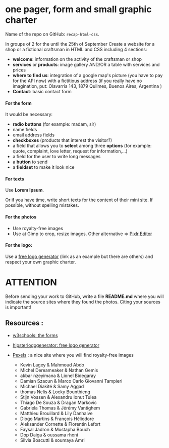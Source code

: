 # one pager, form and small graphic charter

Name of the repo on GitHub: `recap-html-css`.

In groups of 2 for the until the 25th of September
Create a website for a shop or a fictional craftsman in HTML and CSS including 4 sections:
- **welcome**: information on the activity of the craftsman or shop
- **services** or **products**: image gallery AND/OR a table with services and prices
- **where to find us**: integration of a google map's picture (you have to pay for the API now) with a fictitious address (if you really have no imagination, put: Olavarría 143, 1879 Quilmes, Buenos Aires, Argentina
)
- **Contact**: basic contact form

#### For the form
It would be necessary:
- **radio buttons** (for example: madam, sir)
- name fields
- email address fields
- **checkboxes** (products that interest the visitor?)
- a field that allows you to **select** among three **options** (for example: quote, complaint, love letter, request for information,...)
- a field for the user to write long messages
- a **button** to send
- a **fieldset** to make it look nice

#### For texts
Use **Lorem Ipsum**.

Or if you have time, write short texts for the content of their mini site. If possible, without spelling mistakes.

#### For the photos
- Use royalty-free images
- Use at Gimp to crop, resize images. Other alternative => [Pixlr Editor](https://pixlr.com/editor/)

#### For the logo: 
Use a [free logo generator](https://www.hipsterlogogenerator.com) (link as an example but there are others) and respect your own graphic charter.

# ATTENTION
Before sending your work to GitHub, write a file **README.md** where you will indicate the source sites where they found the photos. Citing your sources is important!

## Resources :
- [w3schools: the forms](https://www.w3schools.com/html/html_forms.asp)
- [hipsterlogogenerator: free logo generator](https://www.hipsterlogogenerator.com)
- [Pexels](https://www.pexels.com) : a nice site where you will find royalty-free images


  - Kevin Lagey &  Mahmoud Abdo    
  - Michel Dereameaker & Nathan Gemis    
  - akbar nzeyimana &  Lionel Bidegaray    
  - Damian Szacun &  Marco Carlo Giovanni Tampieri    
  - Michael Diakité &  Samy Aggad    
  - thomas Nelis &  Locky Bounthieng    
  - Stijn Vossen &  Alexandru Ionut Tulea    
  - Thiago De Souza &  Dragan Markovic    
  - Gabriela Thomas &  Jérémy Vantighem    
  - Matthieu Brouillard &  Lily Danhaive    
  - Diogo Martins &  François Héliodore    
  - Aleksander Cornette &  Florentin Lefort    
  - Faysal Jadron & Mustapha Bouch     
  - Dop Daiga &  oussama rhoni    
  - Silvia Boscutti &  soumaya Amri   
